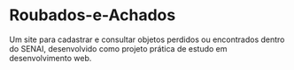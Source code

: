 # Roubados-e-Achados
Um site para cadastrar e consultar objetos perdidos ou encontrados dentro do SENAI, desenvolvido como projeto prática de estudo em desenvolvimento web.

